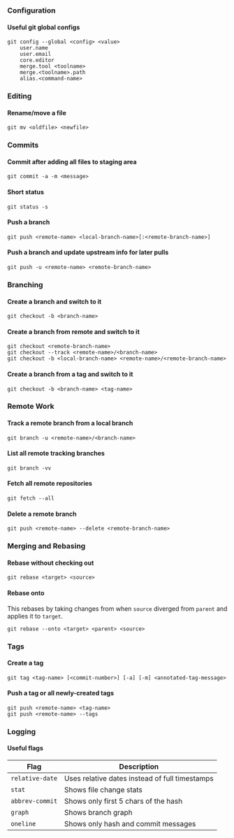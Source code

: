 ### Configuration

#### Useful git global configs
```console
git config --global <config> <value>
    user.name
    user.email
    core.editor
    merge.tool <toolname>
    merge.<toolname>.path
    alias.<command-name>
```

### Editing

#### Rename/move a file
```console
git mv <oldfile> <newfile>
```

### Commits

#### Commit after adding all files to staging area
```console
git commit -a -m <message>
```

#### Short status
```console
git status -s
```

#### Push a branch
```console
git push <remote-name> <local-branch-name>[:<remote-branch-name>]
```

#### Push a branch and update upstream info for later pulls
```console
git push -u <remote-name> <remote-branch-name>
```

### Branching

#### Create a branch and switch to it
```console
git checkout -b <branch-name>
```

#### Create a branch from remote and switch to it
```console
git checkout <remote-branch-name>
git checkout --track <remote-name>/<branch-name>
git checkout -b <local-branch-name> <remote-name>/<remote-branch-name>
```

#### Create a branch from a tag and switch to it
```console
git checkout -b <branch-name> <tag-name>
```

### Remote Work

#### Track a remote branch from a local branch
```console
git branch -u <remote-name>/<branch-name>
```

#### List all remote tracking branches
```console
git branch -vv
```

#### Fetch all remote repositories
```console
git fetch --all
```

#### Delete a remote branch
```console
git push <remote-name> --delete <remote-branch-name>
```

### Merging and Rebasing

#### Rebase without checking out
```console
git rebase <target> <source>
```

#### Rebase onto
This rebases by taking changes from when `source` diverged from `parent` and applies it to `target`.
```console
git rebase --onto <target> <parent> <source>
```

### Tags

#### Create a tag
```console
git tag <tag-name> [<commit-number>] [-a] [-m] <annotated-tag-message>
```

#### Push a tag or all newly-created tags
```console
git push <remote-name> <tag-name>
git push <remote-name> --tags
```

### Logging

#### Useful flags
| Flag            | Description                                    |
| --------------- | ---------------------------------------------- |
| `relative-date` | Uses relative dates instead of full timestamps |
| `stat`          | Shows file change stats                        |
| `abbrev-commit` | Shows only first 5 chars of the hash           |
| `graph`         | Shows branch graph                             |
| `oneline`       | Shows only hash and commit messages            |


